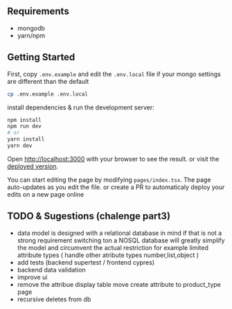 ## Requirements

- mongodb
- yarn/npm 
  
## Getting Started



First, copy `.env.example` and edit the `.env.local` file if your mongo settings are different than the default

```bash
cp .env.example .env.local
```


install dependencies & run the development server:
```bash
npm install
npm run dev
# or
yarn install
yarn dev
```

Open [http://localhost:3000](http://localhost:3000) with your browser to see the result.
or visit the [deployed version](https://my-next-app-lac-theta.vercel.app/).

You can start editing the page by modifying `pages/index.tsx`. The page auto-updates as you edit the file.
or create a PR to automaticaly deploy your edits on a new page online

## TODO & Sugestions (chalenge part3)
- data model is designed with a relational database in mind if that is not a strong requirement switching ton a NOSQL database will greatly simplify the model and circumvent the actual restriction for example limited attribute types ( handle other atribute types number,list,object )
- add tests (backend supertest / frontend cypres)
- backend data validation
- improve ui
- remove the attribue display table move create attribute to product_type page
- recursive deletes from db